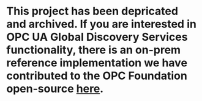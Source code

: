 # This project has been depricated and archived. If you are interested in OPC UA Global Discovery Services functionality, there is an on-prem reference implementation we have contributed to the OPC Foundation open-source [here](https://github.com/OPCFoundation/UA-.NETStandard-Samples/tree/master/Samples/GDS).


